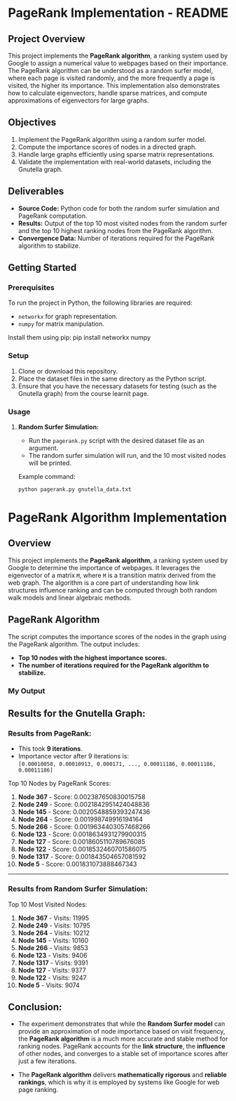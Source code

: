 # PageRank Implementation - README

## Project Overview
This project implements the **PageRank algorithm**, a ranking system used by Google to assign a numerical value to webpages based on their importance. The PageRank algorithm can be understood as a random surfer model, where each page is visited randomly, and the more frequently a page is visited, the higher its importance. This implementation also demonstrates how to calculate eigenvectors, handle sparse matrices, and compute approximations of eigenvectors for large graphs.

## Objectives
1. Implement the PageRank algorithm using a random surfer model.
2. Compute the importance scores of nodes in a directed graph.
3. Handle large graphs efficiently using sparse matrix representations.
4. Validate the implementation with real-world datasets, including the Gnutella graph.

## Deliverables
- **Source Code:** Python code for both the random surfer simulation and PageRank computation.
- **Results:** Output of the top 10 most visited nodes from the random surfer and the top 10 highest ranking nodes from the PageRank algorithm.
- **Convergence Data:** Number of iterations required for the PageRank algorithm to stabilize.

## Getting Started

### Prerequisites
To run the project in Python, the following libraries are required:
- `networkx` for graph representation.
- `numpy` for matrix manipulation.

Install them using pip:
pip install networkx numpy

### Setup
1. Clone or download this repository.
2. Place the dataset files in the same directory as the Python script.
3. Ensure that you have the necessary datasets for testing (such as the Gnutella graph) from the course learnit page.

### Usage
1. **Random Surfer Simulation:** 
   - Run the `pagerank.py` script with the desired dataset file as an argument.
   - The random surfer simulation will run, and the 10 most visited nodes will be printed.
   
   Example command:
   ```bash
   python pagerank.py gnutella_data.txt
# PageRank Algorithm Implementation

## Overview
This project implements the **PageRank algorithm**, a ranking system used by Google to determine the importance of webpages. It leverages the eigenvector of a matrix `M`, where `M` is a transition matrix derived from the web graph. The algorithm is a core part of understanding how link structures influence ranking and can be computed through both random walk models and linear algebraic methods.

## PageRank Algorithm

The script computes the importance scores of the nodes in the graph using the PageRank algorithm. The output includes:

- **Top 10 nodes with the highest importance scores.**
- **The number of iterations required for the PageRank algorithm to stabilize.**

### My Output

## Results for the Gnutella Graph:

### Results from PageRank:
- This took **9 iterations**.
- Importance vector after 9 iterations is:  
  `[0.00010058, 0.00010913, 0.000171, ..., 0.00011186, 0.00011186, 0.00011186]`

Top 10 Nodes by PageRank Scores:
1. **Node 367** - Score: 0.002387650830015758
2. **Node 249** - Score: 0.0021842951424048836
3. **Node 145** - Score: 0.0020548859393247436
4. **Node 264** - Score: 0.001998749916194164
5. **Node 266** - Score: 0.0019634403057468266
6. **Node 123** - Score: 0.0018634931279900315
7. **Node 127** - Score: 0.0018605110789676085
8. **Node 122** - Score: 0.0018532460701586075
9. **Node 1317** - Score: 0.001843504657081592
10. **Node 5** - Score: 0.001831073888467343

---

### Results from Random Surfer Simulation:
Top 10 Most Visited Nodes:
1. **Node 367** - Visits: 11995
2. **Node 249** - Visits: 10795
3. **Node 264** - Visits: 10212
4. **Node 145** - Visits: 10160
5. **Node 266** - Visits: 9853
6. **Node 123** - Visits: 9406
7. **Node 1317** - Visits: 9391
8. **Node 127** - Visits: 9377
9. **Node 122** - Visits: 9247
10. **Node 5** - Visits: 9074


## Conclusion:

*   The experiment demonstrates that while the **Random Surfer model** can provide an approximation of node importance based on visit frequency, the **PageRank algorithm** is a much more accurate and stable method for ranking nodes. PageRank accounts for the **link structure**, the **influence** of other nodes, and converges to a stable set of importance scores after just a few iterations.
  
*   The **PageRank algorithm** delivers **mathematically rigorous** and **reliable rankings**, which is why it is employed by systems like Google for web page ranking.

